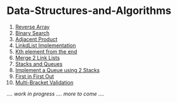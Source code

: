 # Data-Structures-and-Algorithms

1. [Reverse Array](https://github.com/Rhiannon98/Algorithms_and_Data_Structures/tree/master/Challenges/ReverseArray)
2. [Binary Search](https://github.com/Rhiannon98/Algorithms_and_Data_Structures/tree/master/Challenges/BinarySearch)
3. [Adjacent Product](https://github.com/Rhiannon98/Algorithms_and_Data_Structures/tree/master/Challenges/AdjacentProduct)
1. [LinkdList Implementation](https://github.com/Rhiannon98/Algorithms_and_Data_Structures/tree/master/Data-Structures/LinkList)
1. [Kth element from the end](https://github.com/Rhiannon98/Algorithms_and_Data_Structures/tree/master/Challenges/KthElementFromEnd)
1. [Merge 2 Link Lists](https://github.com/Rhiannon98/Algorithms_and_Data_Structures/tree/master/Challenges/Merge2LL)
1. [Stacks and Queues](https://github.com/Rhiannon98/Algorithms_and_Data_Structures/tree/master/Data-Structures/Stacks-and-Queues)
1. [Implement a Queue using 2 Stacks](https://github.com/Rhiannon98/Algorithms_and_Data_Structures/tree/master/Challenges/ImplementQueueUsing2Stacks)
1. [First in First Out](https://github.com/Rhiannon98/Algorithms_and_Data_Structures/tree/master/Challenges/FirstInFirstOut)
1. [Multi-Bracket Validation]()


*.... work in progress .... more to come ....*